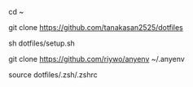 
cd ~

git clone https://github.com/tanakasan2525/dotfiles

sh dotfiles/setup.sh




git clone https://github.com/riywo/anyenv ~/.anyenv

source dotfiles/.zsh/.zshrc
